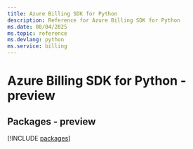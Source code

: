 ```yaml
---
title: Azure Billing SDK for Python
description: Reference for Azure Billing SDK for Python
ms.date: 08/04/2025
ms.topic: reference
ms.devlang: python
ms.service: billing
---
```

# Azure Billing SDK for Python - preview
## Packages - preview
[!INCLUDE [packages](billing-index.md)]